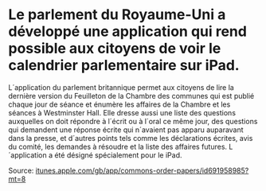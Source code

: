 # Le parlement du Royaume-Uni a développé une application qui rend possible aux citoyens de voir le calendrier parlementaire sur iPad.

L´application du parlement britannique permet aux citoyens de lire la dernière version du Feuilleton de la Chambre des communes qui est publié chaque jour de séance et énumère les affaires de la Chambre et les séances à Westminster Hall. Elle dresse aussi une liste des questions auxquelles on doit répondre à l´écrit ou à l´oral ce même jour, des questions qui demandent une réponse écrite qui n´avaient pas apparu auparavant dans la presse, et d´autres points tels comme les déclarations écrites, avis du comité, les demandes à résoudre et la liste des affaires futures. L´application a été désigné spécialement pour le iPad.

Source: [itunes.apple.com/gb/app/commons-order-papers/id691958985?mt=8](https://itunes.apple.com/gb/app/commons-order-papers/id691958985?mt=8)
